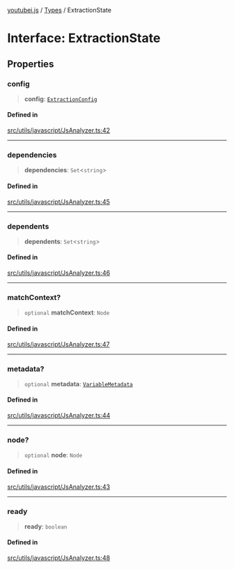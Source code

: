 [youtubei.js](../../../README.md) / [Types](../README.md) / ExtractionState

# Interface: ExtractionState

## Properties

### config

> **config**: [`ExtractionConfig`](ExtractionConfig.md)

#### Defined in

[src/utils/javascript/JsAnalyzer.ts:42](https://github.com/LuanRT/YouTube.js/blob/af92984523f90200a18314b94478a2697c9deab0/src/utils/javascript/JsAnalyzer.ts#L42)

***

### dependencies

> **dependencies**: `Set`\<`string`\>

#### Defined in

[src/utils/javascript/JsAnalyzer.ts:45](https://github.com/LuanRT/YouTube.js/blob/af92984523f90200a18314b94478a2697c9deab0/src/utils/javascript/JsAnalyzer.ts#L45)

***

### dependents

> **dependents**: `Set`\<`string`\>

#### Defined in

[src/utils/javascript/JsAnalyzer.ts:46](https://github.com/LuanRT/YouTube.js/blob/af92984523f90200a18314b94478a2697c9deab0/src/utils/javascript/JsAnalyzer.ts#L46)

***

### matchContext?

> `optional` **matchContext**: `Node`

#### Defined in

[src/utils/javascript/JsAnalyzer.ts:47](https://github.com/LuanRT/YouTube.js/blob/af92984523f90200a18314b94478a2697c9deab0/src/utils/javascript/JsAnalyzer.ts#L47)

***

### metadata?

> `optional` **metadata**: [`VariableMetadata`](VariableMetadata.md)

#### Defined in

[src/utils/javascript/JsAnalyzer.ts:44](https://github.com/LuanRT/YouTube.js/blob/af92984523f90200a18314b94478a2697c9deab0/src/utils/javascript/JsAnalyzer.ts#L44)

***

### node?

> `optional` **node**: `Node`

#### Defined in

[src/utils/javascript/JsAnalyzer.ts:43](https://github.com/LuanRT/YouTube.js/blob/af92984523f90200a18314b94478a2697c9deab0/src/utils/javascript/JsAnalyzer.ts#L43)

***

### ready

> **ready**: `boolean`

#### Defined in

[src/utils/javascript/JsAnalyzer.ts:48](https://github.com/LuanRT/YouTube.js/blob/af92984523f90200a18314b94478a2697c9deab0/src/utils/javascript/JsAnalyzer.ts#L48)
